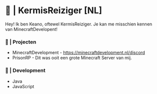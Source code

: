 # 🎡 | KermisReiziger [NL]

Hey! Ik ben Keano, oftewel KermisReiziger.
Je kan me misschien kennen van MinecraftDevelopent!

### 🌳 | Projecten
- MinecraftDevelopment - https://minecraftdevelopment.nl/discord
- PrisonRP - Dit was ooit een grote Minecraft Server van mij.

### 📱 | Development
- Java
- JavaScript
